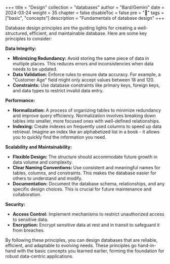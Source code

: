+++
title = "Design"
collection = "databases"
author = "Bard/Gemini"
date = 2024-03-24
weight = 35
chapter = false
disableToc = false
pre = "<b>📜</b>"
tags = ["basic", "concepts"]
description = "Fundamentals of database design"
+++

Database design principles are the guiding lights for creating a well-structured, efficient, and maintainable database. Here are some key principles to consider:

**Data Integrity:**

* **Minimizing Redundancy:**  Avoid storing the same piece of data in multiple places. This reduces errors and inconsistencies when data needs to be updated.
* **Data Validation:**  Enforce rules to ensure data accuracy.  For example, a "Customer Age" field might only accept values between 18 and 120.
* **Constraints:**  Use database constraints like primary keys, foreign keys, and data types to restrict invalid data entry.

**Performance:**

* **Normalization:**  A process of organizing tables to minimize redundancy and improve query efficiency. Normalization involves breaking down tables into smaller, more focused ones with well-defined relationships.
* **Indexing:**  Create indexes on frequently used columns to speed up data retrieval. Imagine an index like an alphabetized list in a book - it allows you to quickly find the information you need.

**Scalability and Maintainability:**

* **Flexible Design:**  The structure should accommodate future growth in data volume and complexity. 
* **Clear Naming Conventions:**  Use consistent and meaningful names for tables, columns, and constraints. This makes the database easier for others to understand and modify.
* **Documentation:**  Document the database schema, relationships, and any specific design choices. This is crucial for future maintenance and collaboration.

**Security:**

* **Access Control:**  Implement mechanisms to restrict unauthorized access to sensitive data. 
* **Encryption:**  Encrypt sensitive data at rest and in transit to safeguard it from breaches.

By following these principles, you can design databases that are reliable, efficient, and adaptable to evolving needs.  These principles go hand-in-hand with the basic concepts you learned earlier, forming the foundation for robust data-centric applications.